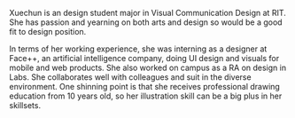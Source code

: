 Xuechun is an design student major in Visual Communication Design at RIT. She has passion and yearning on both arts and design so would be a good fit to design position. 

In terms of her working experience, she was interning as a designer at Face++, an artificial intelligence company, doing UI design and visuals for mobile and web products. She also worked on campus as a RA on design in Labs. She collaborates well with colleagues and suit in the diverse environment. One shinning point is that she receives professional drawing education from 10 years old, so her illustration skill can be a big plus in her skillsets.
